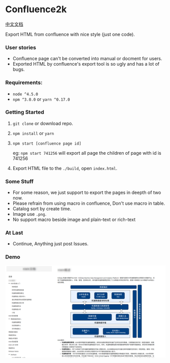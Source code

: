 # Confluence2k
[中文文档](https://github.com/lqs469/confluence2k/blob/dev/README-zh.md)

Export HTML from confluence with nice style (just one code).

### User stories
- Confluence page can't be converted into manual or docment for users.
- Exported HTML by confluence's export tool is so ugly and has a lot of bugs.

### Requirements:
- `node ^4.5.0`
- `npm ^3.0.0` or `yarn ^0.17.0`

### Getting Started
1. `git clone` or download repo.
1. `npm install` or `yarn`
1. `npm start [confluence page id]`

	eg: `npm start 741256` will export all page the children of page with id is 741256
1. Export HTML file to the `./build`, open `index.html`.

### Some Stuff
- For some reason, we just support to export the pages in deepth of two now.
- Please refrain from using macro in confluence, Don't use macro in table.
- Catalog sort by create time.
- Image use `.png`.
- No support macro beside image and plain-text or rich-text

### At Last
- Continue, Anything just post Issues.

### Demo
![](./demo.png)
